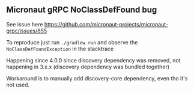 ## Micronaut gRPC NoClassDefFound bug

See issue here https://github.com/micronaut-projects/micronaut-grpc/issues/855

To reproduce just run `./gradlew run` and observe the `NoClassDefFoundException` in the stacktrace

Happening since 4.0.0 since discovery dependency was removed, not happening in 3.x.x (discovery dependency was bundled together)

Workaround is to manually add discovery-core dependency, even tho it's not used.

